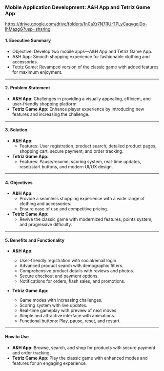 ### Mobile Application Development: A&H App and Tetriz Game App

https://drive.google.com/drive/folders/1n0aXr7N7RUrTPLyCaqvgojDo-lhMazgG?usp=sharing

#### **1. Executive Summary**
- Objective: Develop two mobile apps—A&H App and Tetriz Game App.
- A&H App: Smooth shopping experience for fashionable clothing and accessories.
- Tetriz Game: Revamped version of the classic game with added features for maximum enjoyment.

---

#### **2. Problem Statement**
- **A&H App**: Challenges in providing a visually appealing, efficient, and user-friendly shopping platform.  
- **Tetriz Game App**: Enhance player experience by introducing new features and increasing the challenge.

---

#### **3. Solution**
- **A&H App**:  
  - Features: User registration, product search, detailed product pages, shopping cart, secure payment, and order tracking.  
- **Tetriz Game App**:  
  - Features: Pause/resume, scoring system, real-time updates, reset/start buttons, and modern UI/UX design.

---

#### **4. Objectives**
- **A&H App**:  
  - Provide a seamless shopping experience with a wide range of clothing and accessories.  
  - Ensure ease of use and competitive pricing.  
- **Tetriz Game App**:  
  - Revive the classic game with modernized features, points system, and progressive difficulty.  

---

#### **5. Benefits and Functionality**
- **A&H App**:  
  - User-friendly registration with social/email login.  
  - Advanced product search with demographic filters.  
  - Comprehensive product details with reviews and photos.  
  - Secure checkout and payment options.  
  - Notifications for orders, flash sales, and promotions.  

- **Tetriz Game App**:  
  - Game modes with increasing challenges.  
  - Scoring system with live updates.  
  - Real-time gameplay with preview of next moves.  
  - Simple and attractive interface with animations.  
  - Functional buttons: Play, pause, reset, and restart.

---

#### **How to Use**  
- **A&H App**: Browse, search, and shop for products with secure payment and order tracking.  
- **Tetriz Game App**: Play the classic game with enhanced modes and features for an engaging experience.
